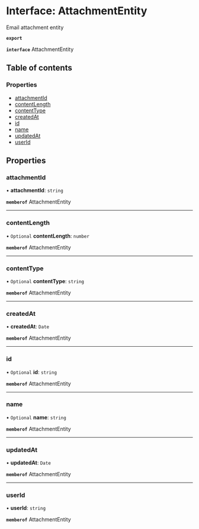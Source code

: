 # Interface: AttachmentEntity

Email attachment entity

**`export`**

**`interface`** AttachmentEntity

## Table of contents

### Properties

- [attachmentId](AttachmentEntity.md#attachmentid)
- [contentLength](AttachmentEntity.md#contentlength)
- [contentType](AttachmentEntity.md#contenttype)
- [createdAt](AttachmentEntity.md#createdat)
- [id](AttachmentEntity.md#id)
- [name](AttachmentEntity.md#name)
- [updatedAt](AttachmentEntity.md#updatedat)
- [userId](AttachmentEntity.md#userid)

## Properties

### attachmentId

• **attachmentId**: `string`

**`memberof`** AttachmentEntity

___

### contentLength

• `Optional` **contentLength**: `number`

**`memberof`** AttachmentEntity

___

### contentType

• `Optional` **contentType**: `string`

**`memberof`** AttachmentEntity

___

### createdAt

• **createdAt**: `Date`

**`memberof`** AttachmentEntity

___

### id

• `Optional` **id**: `string`

**`memberof`** AttachmentEntity

___

### name

• `Optional` **name**: `string`

**`memberof`** AttachmentEntity

___

### updatedAt

• **updatedAt**: `Date`

**`memberof`** AttachmentEntity

___

### userId

• **userId**: `string`

**`memberof`** AttachmentEntity
